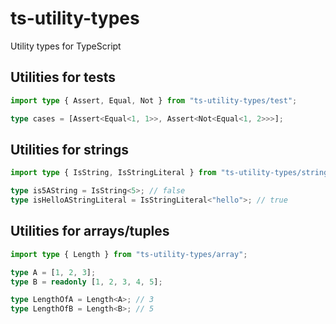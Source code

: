 # ts-utility-types

Utility types for TypeScript

## Utilities for tests

```ts
import type { Assert, Equal, Not } from "ts-utility-types/test";

type cases = [Assert<Equal<1, 1>>, Assert<Not<Equal<1, 2>>>];
```

## Utilities for strings

```ts
import type { IsString, IsStringLiteral } from "ts-utility-types/string";

type is5AString = IsString<5>; // false
type isHelloAStringLiteral = IsStringLiteral<"hello">; // true
```

## Utilities for arrays/tuples

```ts
import type { Length } from "ts-utility-types/array";

type A = [1, 2, 3];
type B = readonly [1, 2, 3, 4, 5];

type LengthOfA = Length<A>; // 3
type LengthOfB = Length<B>; // 5
```
